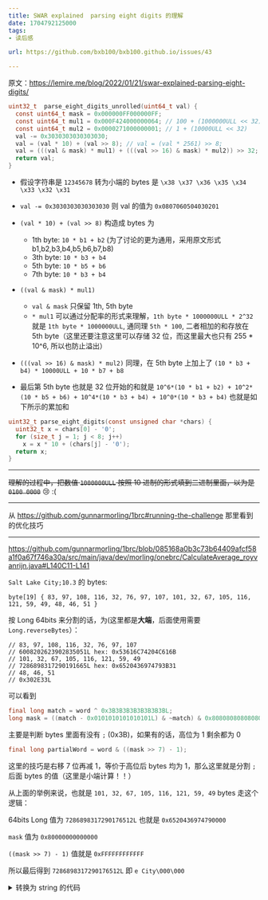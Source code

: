 ```yaml
---
title: SWAR explained  parsing eight digits 的理解
date: 1704792125000
tags:
- 读后感

url: https://github.com/bxb100/bxb100.github.io/issues/43

---
```

原文：https://lemire.me/blog/2022/01/21/swar-explained-parsing-eight-digits/

```c
uint32_t  parse_eight_digits_unrolled(uint64_t val) {
  const uint64_t mask = 0x000000FF000000FF;
  const uint64_t mul1 = 0x000F424000000064; // 100 + (1000000ULL << 32)
  const uint64_t mul2 = 0x0000271000000001; // 1 + (10000ULL << 32)
  val -= 0x3030303030303030;
  val = (val * 10) + (val >> 8); // val = (val * 2561) >> 8;
  val = (((val & mask) * mul1) + (((val >> 16) & mask) * mul2)) >> 32;
  return val;
}
```

* 假设字符串是 `12345678` 转为小端的 bytes 是 `\x38 \x37 \x36 \x35 \x34 \x33 \x32 \x31`
* `val -= 0x3030303030303030` 则 val 的值为 `0x0807060504030201`
* `(val * 10) + (val >> 8)` 构造成 bytes 为
   * 1th byte: `10 * b1 + b2` (为了讨论的更为通用，采用原文形式 b1,b2,b3,b4,b5,b6,b7,b8)
   * 3th byte: `10 * b3 + b4`
   * 5th byte: `10 * b5 + b6`
   * 7th byte: `10 * b3 + b4`
* `((val & mask) * mul1)`
   * `val & mask` 只保留 1th, 5th byte
   * `* mul1` 可以通过分配率的形式来理解，`1th byte * 1000000ULL * 2^32` 就是 `1th byte * 1000000ULL`, 通同理 `5th * 100`, 二者相加的和存放在 5th byte（这里还要注意这里可以存储 32 位，而这里最大也只有 255 * 10^6, 所以也防止溢出）

* `(((val >> 16) & mask) * mul2)` 同理，在 5th byte 上加上了 `(10 * b3 + b4) * 10000ULL + 10 * b7 + b8`
* 最后第 5th byte 也就是 32 位开始的和就是 `10^6*(10 * b1 + b2) + 10^2*(10 * b5 + b6) + 10^4*(10 * b3 + b4) + 10^0*(10 * b3 + b4)` 也就是如下所示的累加和
```c
uint32_t parse_eight_digits(const unsigned char *chars) {
  uint32_t x = chars[0] - '0';
  for (size_t j = 1; j < 8; j++)
    x = x * 10 + (chars[j] - '0');
  return x;
}
```

---

~~理解的过程中，把数值 `1000000ULL` 按照 10 进制的形式填到二进制里面，以为是 `0100 0000`~~ 😢 :(

---

<a id='issuecomment-1882698869'></a>
从 https://github.com/gunnarmorling/1brc#running-the-challenge 那里看到的优化技巧

---

<a id='issuecomment-1886184937'></a>
https://github.com/gunnarmorling/1brc/blob/085168a0b3c73b64409afcf58a1f0a67f746a30a/src/main/java/dev/morling/onebrc/CalculateAverage_royvanrijn.java#L140C11-L141

`Salt Lake City;10.3` 的 bytes:
```
byte[19] { 83, 97, 108, 116, 32, 76, 97, 107, 101, 32, 67, 105, 116, 121, 59, 49, 48, 46, 51 }
```

按 Long 64bits 来分割的话，为(这里都是**大端**，后面使用需要 `Long.reverseBytes`）：

```
// 83, 97, 108, 116, 32, 76, 97, 107
// 6008202623902835051L hex: 0x53616C74204C616B
// 101, 32, 67, 105, 116, 121, 59, 49
// 7286898317290191665L hex: 0x6520436974793B31
// 48, 46, 51
// 0x302E33L
```

可以看到 

```java
final long match = word ^ 0x3B3B3B3B3B3B3B3BL;
long mask = ((match - 0x0101010101010101L) & ~match) & 0x8080808080808080L;
```
主要是判断 bytes 里面有没有 `;` (0x3B)，如果有的话，高位为 1 剩余都为 0 

```java
final long partialWord = word & ((mask >> 7) - 1);
```
这里的技巧是右移 7 位再减 1，等价于高位后 bytes 均为 1，那么这里就是分割 `;` 后面 bytes 的值（这里是小端计算！！）

从上面的举例来说，也就是 `101, 32, 67, 105, 116, 121, 59, 49` bytes 走这个逻辑：

64bits Long 值为 `7286898317290176512L` 也就是 `0x6520436974790000`

`mask` 值为 `0x80000000000000`

`((mask >> 7) - 1)` 值就是 `0xFFFFFFFFFFFF`

所以最后得到 `7286898317290176512L` 即 `e City\000\000`

<details>
<summary>转换为 string 的代码</summary>


这里也挺搞笑的，小端进去，String 按大端转，最后结果是可读的 ;)

```java
public byte[] longToBytes(long x) {
    ByteBuffer buffer = ByteBuffer.allocate(Long.BYTES);
    buffer.putLong(x);
    return buffer.array();
}

new String(longToBytes(7286898317290176512L))
```
当然后面的代码并没有使用这个方式获取 string，而是直接通过 `UNSAFE.getByte` 直接获取内存中映射的值
</details>


